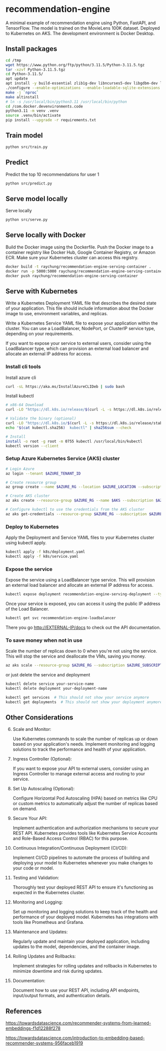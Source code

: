 # recommendation-engine

A minimal example of recommendation engine using Python, FastAPI, and TensorFlow. The model is trained on the MovieLens 100K dataset. Deployed to Kubernetes on AKS. The development environment is Docker Desktop.

## Install packages

```bash
cd /tmp
wget https://www.python.org/ftp/python/3.11.5/Python-3.11.5.tgz
tar -xzvf Python-3.11.5.tgz
cd Python-3.11.5/
apt update
apt install -y build-essential zlib1g-dev libncurses5-dev libgdbm-dev libnss3-dev libssl-dev libreadline-dev libffi-dev libsqlite3-dev libbz2-dev graphviz
./configure --enable-optimizations --enable-loadable-sqlite-extensions
make -j `nproc`
make altinstall
# ln -s /usr/local/bin/python3.11 /usr/local/bin/python
cd /com.docker.devenvironments.code
python3.11 -m venv .venv
source .venv/bin/activate
pip install --upgrade -r requirements.txt
```

## Train model

```bash
python src/train.py
```

## Predict

Predict the top 10 recommendations for user 1

```bash
python src/predict.py
```

## Serve model locally

Serve locally

```bash
python src/serve.py
```

## Serve locally with Docker

Build the Docker image using the Dockerfile. Push the Docker image to a container registry like Docker Hub, Google Container Registry, or Amazon ECR. Make sure your Kubernetes cluster can access this registry.

```bash
docker build -t raychung/recommendation-engine-serving-container .
docker run -p 5000:5000 raychung/recommendation-engine-serving-container
docker push raychung/recommendation-engine-serving-container
```

## Serve with Kubernetes

Write a Kubernetes Deployment YAML file that describes the desired state of your application. This file should include information about the Docker image to use, environment variables, and replicas.

Write a Kubernetes Service YAML file to expose your application within the cluster. You can use a LoadBalancer, NodePort, or ClusterIP service type, depending on your requirements.

If you want to expose your service to external users, consider using the LoadBalancer type, which can provision an external load balancer and allocate an external IP address for access.

### Install cli tools

Install azure cli

```bash
curl -sL https://aka.ms/InstallAzureCLIDeb | sudo bash
```

Install kubectl

```bash
# x86-64 Download
curl -LO "https://dl.k8s.io/release/$(curl -L -s https://dl.k8s.io/release/stable.txt)/bin/linux/amd64/kubectl"

# Validate the binary (optional)
curl -LO "https://dl.k8s.io/$(curl -L -s https://dl.k8s.io/release/stable.txt)/bin/linux/amd64/kubectl.sha256"
echo "$(cat kubectl.sha256)  kubectl" | sha256sum --check

# Install
install -o root -g root -m 0755 kubectl /usr/local/bin/kubectl
kubectl version --client
```

### Setup Azure Kubernetes Service (AKS) cluster

```bash
# Login Azure
az login --tenant $AZURE_TENANT_ID

# Create resource group
az group create --name $AZURE_RG --location $AZURE_LOCATION --subscription $AZURE_SUBSCRIPTION

# Create AKS cluster
az aks create --resource-group $AZURE_RG --name $AKS --subscription $AZURE_SUBSCRIPTION --node-count 3 --enable-addons monitoring --generate-ssh-keys

# Configure kubectl to use the credentials from the AKS cluster
az aks get-credentials --resource-group $AZURE_RG --subscription $AZURE_SUBSCRIPTION --name $AKS
```

### Deploy to Kubernetes

Apply the Deployment and Service YAML files to your Kubernetes cluster using kubectl apply.

```bash
kubectl apply -f k8s/deployment.yaml
kubectl apply -f k8s/service.yaml
```

### Expose the service

Expose the service using a LoadBalancer type service. This will provision an external load balancer and allocate an external IP address for access.

```bash
kubectl expose deployment recommendation-engine-serving-deployment --type=LoadBalancer --name=recommendation-engine-loadbalancer --port=80 --target-port=5000
```

Once your service is exposed, you can access it using the public IP address of the Load Balancer.

```bash
kubectl get svc recommendation-engine-loadbalancer
```

There you go <http://EXTERNAL-IP/docs> to check out the API documentation.

### To save money when not in use

Scale the number of replicas down to 0 when you're not using the service. This will stop the service and deallocate the VMs, saving you money.

```bash
az aks scale --resource-group $AZURE_RG --subscription $AZURE_SUBSCRIPTION --name $AKS --node-count 1
```

or just delete the service and deployment

```bash
kubectl delete service your-service-name
kubectl delete deployment your-deployment-name
```

```bash
kubectl get services  # This should not show your service anymore
kubectl get deployments  # This should not show your deployment anymore
```

## Other Considerations

6. Scale and Monitor:

    Use Kubernetes commands to scale the number of replicas up or down based on your application's needs.
    Implement monitoring and logging solutions to track the performance and health of your application.

7. Ingress Controller (Optional):

    If you want to expose your API to external users, consider using an Ingress Controller to manage external access and routing to your service.

8. Set Up Autoscaling (Optional):

    Configure Horizontal Pod Autoscaling (HPA) based on metrics like CPU or custom metrics to automatically adjust the number of replicas based on demand.

9. Secure Your API:

    Implement authentication and authorization mechanisms to secure your REST API. Kubernetes provides tools like Kubernetes Service Accounts and Role-Based Access Control (RBAC) for this purpose.

10. Continuous Integration/Continuous Deployment (CI/CD):

    Implement CI/CD pipelines to automate the process of building and deploying your model to Kubernetes whenever you make changes to your code or model.

11. Testing and Validation:

    Thoroughly test your deployed REST API to ensure it's functioning as expected in the Kubernetes cluster.

12. Monitoring and Logging:

    Set up monitoring and logging solutions to keep track of the health and performance of your deployed model. Kubernetes has integrations with tools like Prometheus and Grafana.

13. Maintenance and Updates:

    Regularly update and maintain your deployed application, including updates to the model, dependencies, and the container image.

14. Rolling Updates and Rollbacks:

    Implement strategies for rolling updates and rollbacks in Kubernetes to minimize downtime and risk during updates.

15. Documentation:

    Document how to use your REST API, including API endpoints, input/output formats, and authentication details.

## References

<https://towardsdatascience.com/recommender-systems-from-learned-embeddings-f1d12288f278>

<https://towardsdatascience.com/introduction-to-embedding-based-recommender-systems-956faceb1919>
